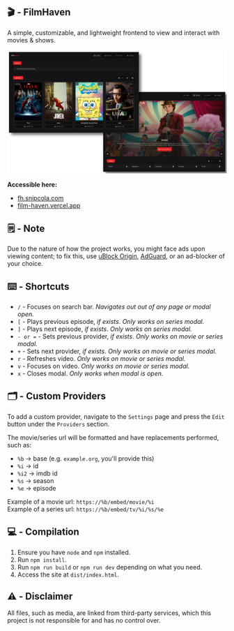 ## 🎬 - FilmHaven

A simple, customizable, and lightweight frontend to view and interact with movies & shows.

<div align="center">
<img src="./assets/showcase.png" width="600"/>
</div>

**Accessible here:**

- <a target="\_blank" href="https://fh.snipcola.com">fh.snipcola.com</a>
- <a target="\_blank" href="https://film-haven.vercel.app">film-haven.vercel.app</a>

## 🗒️ - Note

Due to the nature of how the project works, you might face ads upon viewing content; to fix this, use [uBlock Origin](https://ublockorigin.com), [AdGuard](http://adguard.com), or an ad-blocker of your choice.

## ⌨️ - Shortcuts

- `/` - Focuses on search bar. _Navigates out out of any page or modal open._
- `[` - Plays previous episode, _if exists_. _Only works on series modal._
- `]` - Plays next episode, _if exists_. _Only works on series modal._
- `- or =` - Sets previous provider, _if exists_. _Only works on movie or series modal._
- `+` - Sets next provider, _if exists_. _Only works on movie or series modal._
- `r` - Refreshes video. _Only works on movie or series modal._
- `v` - Focuses on video. _Only works on movie or series modal._
- `x` - Closes modal. _Only works when modal is open._

## 🗂️ - Custom Providers

To add a custom provider, navigate to the `Settings` page and press the `Edit` button under the `Providers` section.

The movie/series url will be formatted and have replacements performed, such as:

- `%b` -> base (e.g. `example.org`, you'll provide this)
- `%i` -> id
- `%i2` -> imdb id
- `%s` -> season
- `%e` -> episode

Example of a movie url: `https://%b/embed/movie/%i`<br/>
Example of a series url: `https://%b/embed/tv/%i/%s/%e`

## 💻 - Compilation

1. Ensure you have `node` and `npm` installed.
2. Run `npm install`.
3. Run `npm run build` or `npm run dev` depending on what you need.
4. Access the site at `dist/index.html`.

## ⚠️ - Disclaimer

All files, such as media, are linked from third-party services, which this project is not responsible for and has no control over.
